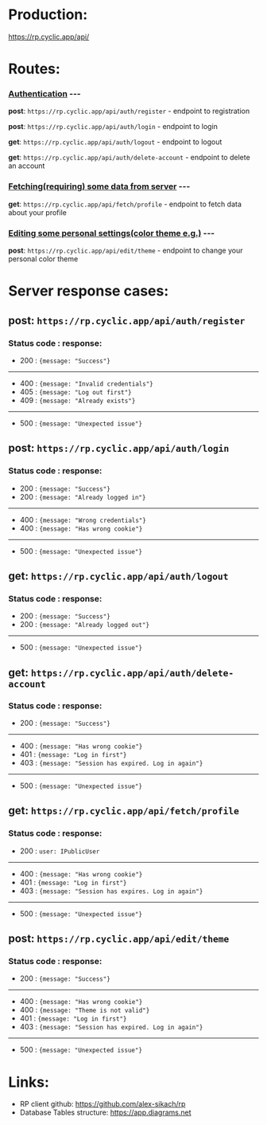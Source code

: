 # Production:
https://rp.cyclic.app/api/
# Routes:
### <u>Authentication</u> ---

**post**: `https://rp.cyclic.app/api/auth/register` - endpoint to registration

**post**: `https://rp.cyclic.app/api/auth/login` - endpoint to login

**get**: `https://rp.cyclic.app/api/auth/logout` - endpoint to logout

**get**: `https://rp.cyclic.app/api/auth/delete-account` - endpoint to delete an account

### <u>Fetching(requiring) some data from server</u> ---

**get**: `https://rp.cyclic.app/api/fetch/profile` - endpoint to fetch data about your profile

### <u>Editing some personal settings(color theme e.g.)</u> ---

**post**: `https://rp.cyclic.app/api/edit/theme` - endpoint to change your personal color theme 

# Server response cases:
## **post**: `https://rp.cyclic.app/api/auth/register`
### Status code : response:
 - 200 : `{message: "Success"}`
---
 - 400 : `{message: "Invalid credentials"}`
 - 405 : `{message: "Log out first"}`
 - 409 : `{message: "Already exists"}`
---
 - 500 : `{message: "Unexpected issue"}`
## **post**: `https://rp.cyclic.app/api/auth/login`
### Status code : response:
 - 200 : `{message: "Success"}`
 - 200 : `{message: "Already logged in"}`
---
 - 400 : `{message: "Wrong credentials"}`
 - 400 : `{message: "Has wrong cookie"}`
---
 - 500 : `{message: "Unexpected issue"}`
## **get**: `https://rp.cyclic.app/api/auth/logout`
### Status code : response:
- 200 : `{message: "Success"}`
- 200 : `{message: "Already logged out"}`
---
- 500 : `{message: "Unexpected issue"}`
## **get**: `https://rp.cyclic.app/api/auth/delete-account`
### Status code : response:
- 200 : `{message: "Success"}`
---
- 400 : `{message: "Has wrong cookie"}`
- 401 : `{message: "Log in first"}`
- 403 : `{message: "Session has expired. Log in again"}`
---
- 500 : `{message: "Unexpected issue"}`
## **get**: `https://rp.cyclic.app/api/fetch/profile`
### Status code : response:
- 200 : `user: IPublicUser`
---
- 400 : `{message: "Has wrong cookie"}`
- 401 : `{message: "Log in first"}`
- 403 : `{message: "Session has expires. Log in again"}`
---
- 500 : `{message: "Unexpected issue"}`
## **post**: `https://rp.cyclic.app/api/edit/theme`
### Status code : response:
- 200 : `{message: "Success"}`
---
- 400 : `{message: "Has wrong cookie"}`
- 400 : `{message: "Theme is not valid"}`
- 401 : `{message: "Log in first"}`
- 403 : `{message: "Session has expired. Log in again"}`
---
- 500 : `{message: "Unexpected issue"}`

# Links:
- RP client github: https://github.com/alex-sikach/rp
- Database Tables structure: https://app.diagrams.net